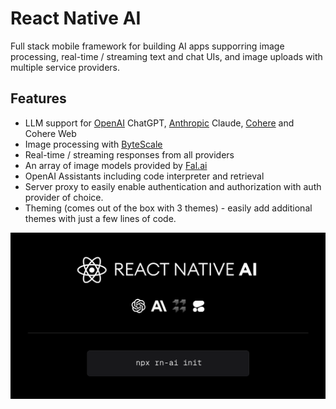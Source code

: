 # React Native AI

Full stack mobile framework for building AI apps supporring image processing, real-time / streaming text and chat UIs, and image uploads with multiple service providers.

## Features

- LLM support for [OpenAI](https://openai.com/) ChatGPT, [Anthropic](https://anthropic.com) Claude, [Cohere](https://cohere.com/) and Cohere Web
- Image processing with [ByteScale](https://bytescale.com/)
- Real-time / streaming responses from all providers
- An array of image models provided by [Fal.ai](https://www.fal.ai/)
- OpenAI Assistants including code interpreter and retrieval
- Server proxy to easily enable authentication and authorization with auth provider of choice.
- Theming (comes out of the box with 3 themes) - easily add additional themes with just a few lines of code.

![React Native AI](rnaiheader.png)